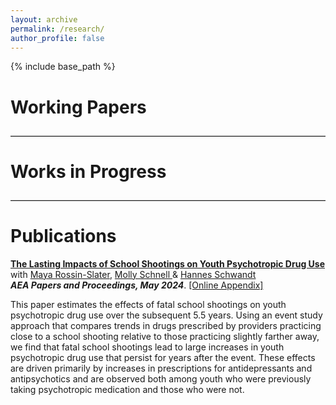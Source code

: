```yaml
---
layout: archive
permalink: /research/
author_profile: false
---
```


{% include base_path %}

# Working Papers



<hr style="margin: 2em 0; border: none; border-top: 1px solid #ccc;">


# Works in Progress


<hr style="margin: 2em 0; border: none; border-top: 1px solid #ccc;">

# Publications

<a href="/files/research/published/2024_PRSS_AEAPP_Main.pdf" class="no-underline">**The Lasting Impacts of School Shootings on Youth Psychotropic Drug Use**</a> <br>
with <a href="https://web.stanford.edu/~mrossin/" class="no-underline">Maya Rossin-Slater</a>, <a href="https://mollyschnell.com/" class="no-underline">Molly Schnell </a> & <a href="https://hschwandt.com/" class="no-underline">Hannes Schwandt</a> <br> 
_**AEA Papers and Proceedings, May 2024**_.  <a href="/files/research/published/2024_PRSS_AEAPP_Appendix.pdf" class="light-gray-link">[Online Appendix]</a> <br>

This paper estimates the effects of fatal school shootings on youth psychotropic drug use over the subsequent 5.5 years. Using an event study approach that compares trends in drugs prescribed by providers practicing close to a school shooting relative to those practicing slightly farther away, we find that fatal school shootings lead to large increases in youth psychotropic drug use that persist for years after the event. These effects are driven primarily by increases in prescriptions for antidepressants and antipsychotics and are observed both among youth who were previously taking psychotropic medication and those who were not.
